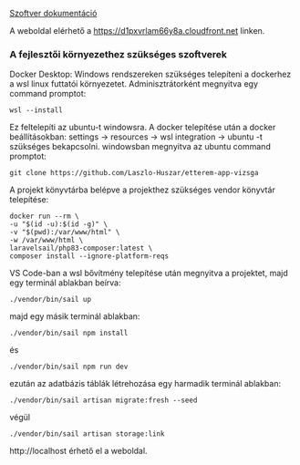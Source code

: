 [Szoftver dokumentáció](https://github.com/Laszlo-Huszar/etterem-app-vizsga/blob/main/szoftver-dokumentacio.pdf)

A weboldal elérhető a https://d1pxvrlam66y8a.cloudfront.net linken.

### A fejlesztői környezethez szükséges szoftverek
Docker Desktop: Windows rendszereken szükséges telepíteni a dockerhez a wsl linux futtatói környezetet. Adminisztrátorként megnyitva egy command promptot:
```console
wsl --install
```
Ez feltelepíti az ubuntu-t windowsra.
A docker telepítése után a docker beállításokban: settings -> resources -> wsl
integration -> ubuntu -t szükséges bekapcsolni.
windowsban megnyitva az ubuntu command promptot:
```console
git clone https://github.com/Laszlo-Huszar/etterem-app-vizsga
```
A projekt könyvtárba belépve a projekthez szükséges vendor könyvtár telepítése:
```console
docker run --rm \
-u "$(id -u):$(id -g)" \
-v "$(pwd):/var/www/html" \
-w /var/www/html \
laravelsail/php83-composer:latest \
composer install --ignore-platform-reqs
```
VS Code-ban a wsl bővítmény telepítése után megnyitva a projektet, majd egy terminál ablakban beírva:
```console
./vendor/bin/sail up
```
majd egy másik terminál ablakban:
```console
./vendor/bin/sail npm install
```
és
```console
./vendor/bin/sail npm run dev
```
ezután az adatbázis táblák létrehozása egy harmadik terminál ablakban:
```console
./vendor/bin/sail artisan migrate:fresh --seed
```
végül
```console
./vendor/bin/sail artisan storage:link
```
http://localhost érhető el a weboldal.
